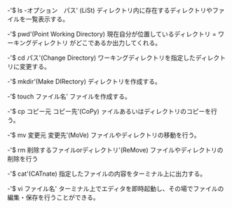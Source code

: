 -'$ ls -オプション　パス' (LiSt)
	ディレクトリ内に存在するディレクトリやファイルを一覧表示する。

-'$ pwd'(Point Working Directory)
	現在自分が位置しているディレクトリ = ワーキングディレクトリ がどこであるか出力してくれる。

-'$ cd パス'(Change Directory)
	ワーキングディレクトリを指定したディレクトリに変更する。

-'$ mkdir'(Make DIRectory)
	ディレクトリを作成する。

-’$ touch ファイル名’
	ファイルを作成する。

-'$ cp コピー元 コピー先'(CoPy)
	ァイルあるいはディレクトリのコピーを行う。

-’$ mv 変更元 変更先’(MoVe)
	ファイルやディレクトリの移動を行う。

-'$ rm 削除するファイルorディレクトリ'(ReMove)
	ファイルやディレクトリの削除を行う

-'$ cat'(CATnate)
	指定したファイルの内容をターミナル上に出力する。

-'$ vi ファイル名'
	ターミナル上でエディタを即時起動し、その場でファイルの編集・保存を行うことができる。

